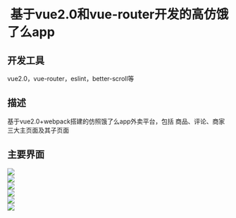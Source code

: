 #  基于vue2.0和vue-router开发的高仿饿了么app
## 开发工具
vue2.0，vue-router，eslint，better-scroll等
## 描述
基于vue2.0+webpack搭建的仿照饿了么app外卖平台，包括 商品、评论、商家 三大主页面及其子页面
## 主要界面
![](https://github.com/Alangjun/Eleme/raw/master/img/goods.png)
<br>
![](https://github.com/Alangjun/Eleme/raw/master/img/foods.png)
<br>
![](https://github.com/Alangjun/Eleme/raw/master/img/seller.png)
<br>
![](https://github.com/Alangjun/Eleme/raw/master/img/rating.png)
<br>
![](https://github.com/Alangjun/Eleme/raw/master/img/tan.png)
<br>
![](https://github.com/Alangjun/Eleme/raw/master/img/cart.png)
 
